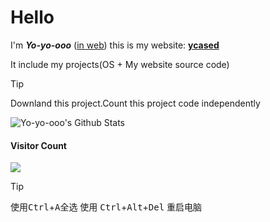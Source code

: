 # Hello

I'm ***Yo-yo-ooo*** (<u>in web</u>) this is my website: [**ycased**](https://ycased.github.io)

It include my projects(OS + My website source code)



> [!TIP]
>
> Downland this project.Count this project code independently

![Yo-yo-ooo's Github Stats](https://github-readme-stats.vercel.app/api?username=Yo-yo-ooo)
#### Visitor Count
<img src="https://profile-counter.glitch.me/Yo-yo-ooo/count.svg" />

> [!TIP]
>使用<kbd>Ctrl</kbd>+<kbd>A</kbd>全选
> 使用 <kbd>Ctrl</kbd>+<kbd>Alt</kbd>+<kbd>Del</kbd> 重启电脑

